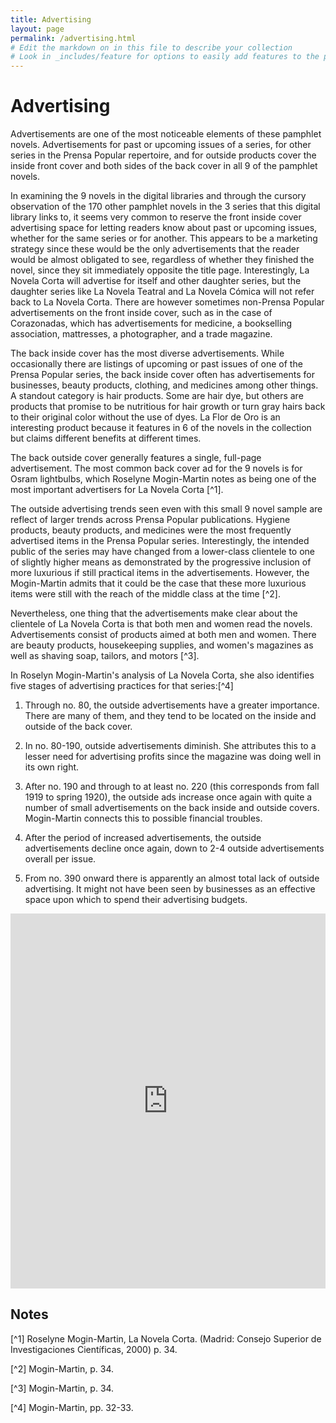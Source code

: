 ```yaml
---
title: Advertising
layout: page
permalink: /advertising.html
# Edit the markdown on in this file to describe your collection
# Look in _includes/feature for options to easily add features to the page
---
```

# Advertising
Advertisements are one of the most noticeable elements of these pamphlet novels. Advertisements for past or upcoming issues of a series, for other series in the Prensa Popular repertoire, and for outside products cover the inside front cover and both sides of the back cover in all 9 of the pamphlet novels. 

In examining the 9 novels in the digital libraries and through the cursory observation of the 170 other pamphlet novels in the 3 series that this digital library links to, it seems very common to reserve the front inside cover advertising space for letting readers know about past or upcoming issues, whether for the same series or for another. This appears to be a marketing strategy since these would be the only advertisements that the reader would be almost obligated to see, regardless of whether they finished the novel, since they sit immediately opposite the title page. Interestingly, La Novela Corta will advertise for itself and other daughter series, but the daughter series like La Novela Teatral and La Novela Cómica will not refer back to La Novela Corta. There are however sometimes non-Prensa Popular advertisements on the front inside cover, such as in the case of Corazonadas, which has advertisements for medicine, a bookselling association, mattresses, a photographer, and a trade magazine. 

The back inside cover has the most diverse advertisements. While occasionally there are listings of upcoming or past issues of one of the Prensa Popular series, the back inside cover often has advertisements for businesses, beauty products, clothing, and medicines among other things. A standout category is hair products. Some are hair dye, but others are products that promise to be nutritious for hair growth or turn gray hairs back to their original color without the use of dyes. La Flor de Oro is an interesting product because it features in 6 of the novels in the collection but claims different benefits at different times.

The back outside cover generally features a single, full-page advertisement. The most common back cover ad for the 9 novels is for Osram lightbulbs, which Roselyne Mogin-Martin notes as being one of the most important advertisers for La Novela Corta [^1].

The outside advertising trends seen even with this small 9 novel sample are reflect of larger trends across Prensa Popular publications. Hygiene products, beauty products, and medicines were the most frequently advertised items in the Prensa Popular series. Interestingly, the intended public of the series may have changed from a lower-class clientele to one of slightly higher means as demonstrated by the progressive inclusion of more luxurious if still practical items in the advertisements. However, the Mogin-Martin admits that it could be the case that these more luxurious items were still with the reach of the middle class at the time [^2].

Nevertheless, one thing that the advertisements make clear about the clientele of La Novela Corta is that both men and women read the novels. Advertisements consist of products aimed at both men and women. There are beauty products, housekeeping supplies, and women's magazines as well as shaving soap, tailors, and motors [^3]. 

In Roselyn Mogin-Martin's analysis of La Novela Corta, she also identifies five stages of advertising practices for that series:[^4]

1. Through no. 80, the outside advertisements have a greater importance. There are many of them, and they tend to be located on the inside and outside of the back cover.

2. In no. 80-190, outside advertisements diminish. She attributes this to a lesser need for advertising profits since the magazine was doing well in its own right. 

3. After no. 190 and through to at least no. 220 (this corresponds from fall 1919 to spring 1920), the outside ads increase once again with quite a number of small advertisements on the back inside and outside covers. Mogin-Martin connects this to possible financial troubles.

4. After the period of increased advertisements, the outside advertisements decline once again, down to 2-4 outside advertisements overall per issue.

5. From no. 390 onward there is apparently an almost total lack of outside advertising. It might not have been seen by businesses as an effective space upon which to spend their advertising budgets.

<p><iframe width="100%" height="600" style="border: none;" src="https://view-awesome-table.com/-MLzXiS09WXIl4sSLf3y/view"></iframe></p>

## Notes

[^1] Roselyne Mogin-Martin, La Novela Corta. (Madrid: Consejo Superior de Investigaciones Científicas, 2000) p. 34.

[^2] Mogin-Martin, p. 34.

[^3] Mogin-Martin, p. 34.

[^4] Mogin-Martin, pp. 32-33.